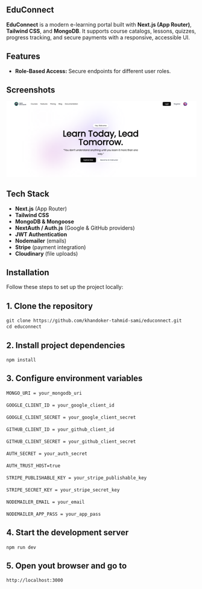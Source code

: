 ## EduConnect

**EduConnect** is a modern e-learning portal built with **Next.js (App Router)**, **Tailwind CSS**, and **MongoDB**. It supports course catalogs, lessons, quizzes, progress tracking, and secure payments with a responsive, accessible UI.

## Features

- **Role-Based Access:** Secure endpoints for different user roles.

## Screenshots

![Educonnect Screenshot](./educonnect.PNG)

## Tech Stack

- **Next.js** (App Router)
- **Tailwind CSS**
- **MongoDB & Mongoose**
- **NextAuth / Auth.js** (Google & GitHub providers)
- **JWT Authentication**
- **Nodemailer** (emails)
- **Stripe** (payment integration)
- **Cloudinary** (file uploads)

## Installation

Follow these steps to set up the project locally:

## 1. Clone the repository

```
git clone https://github.com/khandoker-tahmid-sami/educonnect.git
cd educonnect
```

## 2. Install project dependencies

```
npm install
```

## 3. Configure environment variables

```
MONGO_URI = your_mongodb_uri

GOOGLE_CLIENT_ID = your_google_client_id

GOOGLE_CLIENT_SECRET = your_google_client_secret

GITHUB_CLIENT_ID = your_github_client_id

GITHUB_CLIENT_SECRET = your_github_client_secret

AUTH_SECRET = your_auth_secret

AUTH_TRUST_HOST=true

STRIPE_PUBLISHABLE_KEY = your_stripe_publishable_key

STRIPE_SECRET_KEY = your_stripe_secret_key

NODEMAILER_EMAIL = your_email

NODEMAILER_APP_PASS = your_app_pass
```

## 4. Start the development server

```
npm run dev
```

## 5. Open yout browser and go to

```
http://localhost:3000
```

